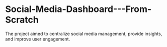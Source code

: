 # Social-Media-Dashboard---From-Scratch
The project aimed to centralize social media management, provide insights, and improve user engagement.

